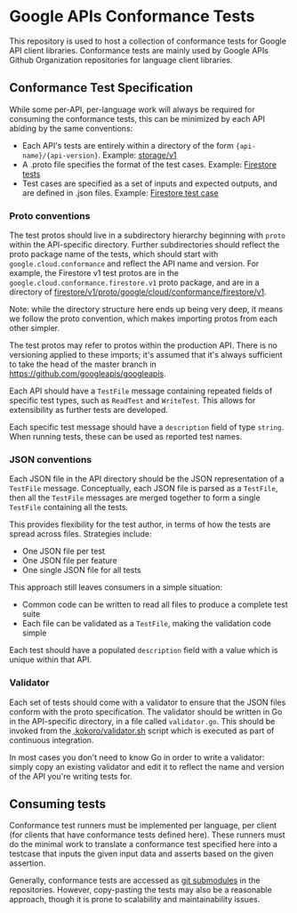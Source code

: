 # Google APIs Conformance Tests

This repository is used to host a collection of conformance tests
for Google API client libraries. Conformance tests are mainly used by
Google APIs Github Organization repositories for language client libraries.

## Conformance Test Specification

While some per-API, per-language work will always be required for
consuming the conformance tests, this can be minimized by each
API abiding by the same conventions:

- Each API's tests are entirely within a directory of the form
`{api-name}/{api-version}`. Example: [storage/v1](https://github.com/googleapis/conformance-tests/blob/master/storage/v1)
- A .proto file specifies the format of the test cases. Example:
[Firestore tests](https://github.com/googleapis/conformance-tests/blob/master/firestore/v1/proto/google/cloud/conformance/firestore/v1/tests.proto)
- Test cases are specified as a set of inputs and expected outputs, and are
defined in .json files. Example: [Firestore test case](https://github.com/googleapis/conformance-tests/blob/master/firestore/v1/testcase/create-nosplit.json)

### Proto conventions

The test protos should live in a subdirectory hierarchy beginning
with `proto` within the API-specific directory. Further
subdirectories should reflect the proto package name of the tests,
which should start with `google.cloud.conformance` and reflect the
API name and version. For example, the Firestore v1 test protos are
in the `google.cloud.conformance.firestore.v1` proto package, and
are in a directory of
[firestore/v1/proto/google/cloud/conformance/firestore/v1](https://github.com/googleapis/conformance-tests/tree/master/firestore/v1/proto/google/cloud/conformance/firestore/v1).

Note: while the directory structure here ends up being very deep, it
means we follow the proto convention, which makes importing protos
from each other simpler.

The test protos may refer to protos within the production API. There
is no versioning applied to these imports; it's assumed that it's
always sufficient to take the head of the master branch in
https://github.com/googleapis/googleapis.

Each API should have a ``TestFile`` message containing repeated fields
of specific test types, such as `ReadTest` and `WriteTest`. This
allows for extensibility as further tests are developed.

Each specific test message should have a `description` field of type
`string`. When running tests, these can be used as reported test names.

### JSON conventions

Each JSON file in the API directory should be the JSON
representation of a `TestFile` message. Conceptually, each JSON file
is parsed as a `TestFile`, then all the `TestFile` messages are
merged together to form a single `TestFile` containing all the tests.

This provides flexibility for the test author, in terms of how the
tests are spread across files. Strategies include:

- One JSON file per test
- One JSON file per feature
- One single JSON file for all tests

This approach still leaves consumers in a simple situation:

- Common code can be written to read all files to produce a complete
test suite
- Each file can be validated as a `TestFile`, making the validation code
simple

Each test should have a populated `description` field with a value
which is unique within that API.

### Validator

Each set of tests should come with a validator to ensure that the
JSON files conform with the proto specification. The validator
should be written in Go in the API-specific directory, in a file
called `validator.go`. This should be invoked from the
[.kokoro/validator.sh](https://github.com/googleapis/conformance-tests/tree/master/.kokoro/validator.sh)
script which is executed as part of continuous integration.

In most cases you don't need to know Go in order to write a
validator: simply copy an existing validator and edit it to reflect
the name and version of the API you're writing tests for.

## Consuming tests

Conformance test runners must be implemented per language, per client (for
clients that have conformance tests defined here). These runners must do the
minimal work to translate a conformance test specified here into a testcase
that inputs the given input data and asserts based on the given assertion.

Generally, conformance tests are accessed as [git submodules](https://git-scm.com/book/en/v2/Git-Tools-Submodules)
in the repositories. However, copy-pasting the tests may also be a reasonable
approach, though it is prone to scalability and maintainability issues.
